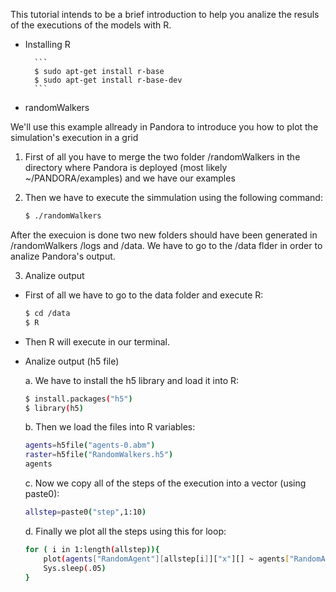 This tutorial intends to be a brief introduction to help you analize the
resuls of the executions of the models with R.

* Installing R
	
		```
		$ sudo apt-get install r-base
		$ sudo apt-get install r-base-dev
		```
		
* randomWalkers

We'll use this example allready in Pandora to introduce you how to plot 
the simulation's execution in a grid

1. First of all you have to merge the two folder /randomWalkers in the 
directory where Pandora is deployed (most likely ~/PANDORA/examples) and
we have our examples

2. Then we have to execute the simmulation using the following command:
	
	```bash
	$ ./randomWalkers
	```
	
After the execuion is done two new folders should have been generated in
/randomWalkers /logs and /data. We have to go to the /data flder in order
to analize Pandora's output.

3. Analize output

* First of all we have to go to the data folder and execute R:

	```bash
	$ cd /data
	$ R
	```
	
* Then R will execute in our terminal.

* Analize output (h5 file)

	a. We have to install the h5 library and load it into R:
	
	```bash
	$ install.packages("h5")
	$ library(h5)
	```
	
	b. Then we load the files into R variables:
	
	```bash
	agents=h5file("agents-0.abm")
	raster=h5file("RandomWalkers.h5")
	agents
	```
	
	c. Now we copy all of the steps of the execution into a vector (using paste0):
	
	```bash
	allstep=paste0("step",1:10)
	```
	
	d. Finally we plot all the steps using this for loop:
	
	```bash
	for ( i in 1:length(allstep)){
		plot(agents["RandomAgent"][allstep[i]]["x"][] ~ agents["RandomAgent"][allstep[i]]["y"][], col="brown", pch=19, xlim=c(0,32), ylim=c(0,32))
		Sys.sleep(.05)
	}
	```
	
